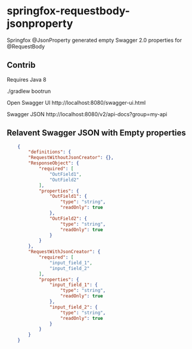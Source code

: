 # springfox-requestbody-jsonproperty
Springfox @JsonProperty generated empty Swagger 2.0 properties for @RequestBody

## Contrib

Requires Java 8

./gradlew bootrun

Open Swagger UI
http://localhost:8080/swagger-ui.html

Swagger JSON
http://localhost:8080/v2/api-docs?group=my-api

## Relavent Swagger JSON with Empty properties

```json
    {
        "definitions": {
        "RequestWithoutJsonCreator": {},
        "ResponseObject": {
            "required": [
                "OutField1",
                "OutField2"
            ],
            "properties": {
                "OutField1": {
                    "type": "string",
                    "readOnly": true
                },
                "OutField2": {
                    "type": "string",
                    "readOnly": true
                }
            }
        },
        "RequestWithJsonCreator": {
            "required": [
                "input_field_1",
                "input_field_2"
            ],
            "properties": {
                "input_field_1": {
                    "type": "string",
                    "readOnly": true
                },
                "input_field_2": {
                    "type": "string",
                    "readOnly": true
                }
            }
        }
    }
```

